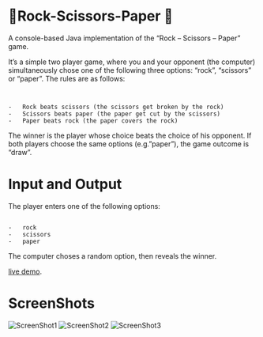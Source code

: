# 🎲Rock-Scissors-Paper 🎲

A console-based Java implementation of the “Rock – Scissors – Paper” game.

It’s a simple two player game, where you and your opponent (the computer) simultaneously chose one of the following three options: “rock”, “scissors” or “paper”. The rules are as follows:
```


-	Rock beats scissors (the scissors get broken by the rock)
-	Scissors beats paper (the paper get cut by the scissors)
-	Paper beats rock (the paper covers the rock)
```


The winner is the player whose choice beats the choice of his opponent. If both players choose the same options (e.g.”paper”), the game outcome is “draw”. 


# **Input and Output**

The player enters one of the following options:
```

-	rock
-	scissors
-	paper
```

The computer choses a random option, then reveals the winner.

[live demo](https://replit.com/@StoyanMihaylov9/RockScissorsPaper).


# ScreenShots


![ScreenShot1](https://user-images.githubusercontent.com/107346999/182663889-e39b9a8c-6afa-4319-8c7e-377a309eda2c.png)
![ScreenShot2](https://user-images.githubusercontent.com/107346999/182663979-a3061149-0f4a-4721-bf6f-ffde976d3ac9.png)
![ScreenShot3](https://user-images.githubusercontent.com/107346999/182664008-80ae55c7-52bd-42f4-b213-cf4afbc3be3e.png)



